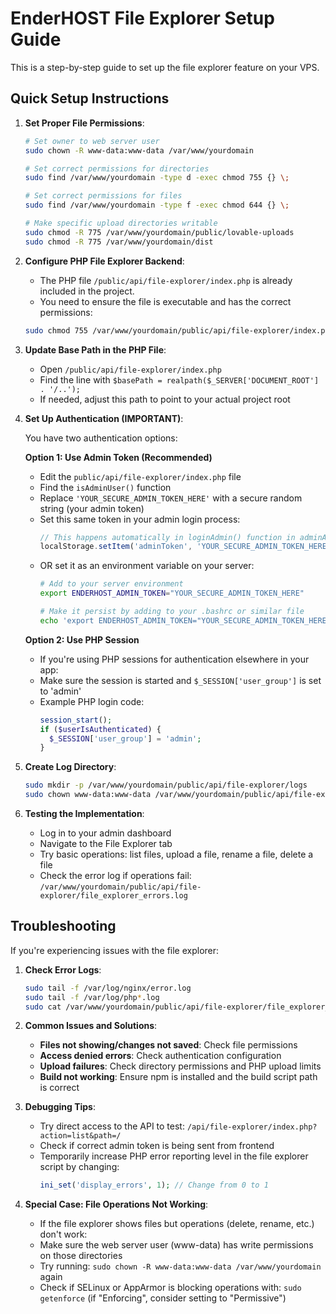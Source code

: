 
# EnderHOST File Explorer Setup Guide

This is a step-by-step guide to set up the file explorer feature on your VPS.

## Quick Setup Instructions

1. **Set Proper File Permissions**:
   ```bash
   # Set owner to web server user
   sudo chown -R www-data:www-data /var/www/yourdomain
   
   # Set correct permissions for directories
   sudo find /var/www/yourdomain -type d -exec chmod 755 {} \;
   
   # Set correct permissions for files
   sudo find /var/www/yourdomain -type f -exec chmod 644 {} \;
   
   # Make specific upload directories writable
   sudo chmod -R 775 /var/www/yourdomain/public/lovable-uploads
   sudo chmod -R 775 /var/www/yourdomain/dist
   ```

2. **Configure PHP File Explorer Backend**:
   - The PHP file `/public/api/file-explorer/index.php` is already included in the project.
   - You need to ensure the file is executable and has the correct permissions:
   ```bash
   sudo chmod 755 /var/www/yourdomain/public/api/file-explorer/index.php
   ```
   
3. **Update Base Path in the PHP File**:
   - Open `/public/api/file-explorer/index.php`
   - Find the line with `$basePath = realpath($_SERVER['DOCUMENT_ROOT'] . '/..');`
   - If needed, adjust this path to point to your actual project root

4. **Set Up Authentication (IMPORTANT)**:
   
   You have two authentication options:
   
   **Option 1: Use Admin Token (Recommended)**
   - Edit the `public/api/file-explorer/index.php` file
   - Find the `isAdminUser()` function
   - Replace `'YOUR_SECURE_ADMIN_TOKEN_HERE'` with a secure random string (your admin token)
   - Set this same token in your admin login process:
     ```javascript
     // This happens automatically in loginAdmin() function in adminAuth.ts
     localStorage.setItem('adminToken', 'YOUR_SECURE_ADMIN_TOKEN_HERE');
     ```
   - OR set it as an environment variable on your server:
     ```bash
     # Add to your server environment
     export ENDERHOST_ADMIN_TOKEN="YOUR_SECURE_ADMIN_TOKEN_HERE"
     
     # Make it persist by adding to your .bashrc or similar file
     echo 'export ENDERHOST_ADMIN_TOKEN="YOUR_SECURE_ADMIN_TOKEN_HERE"' >> ~/.bashrc
     ```

   **Option 2: Use PHP Session**
   - If you're using PHP sessions for authentication elsewhere in your app:
   - Make sure the session is started and `$_SESSION['user_group']` is set to 'admin'
   - Example PHP login code:
     ```php
     session_start();
     if ($userIsAuthenticated) {
       $_SESSION['user_group'] = 'admin';
     }
     ```

5. **Create Log Directory**:
   ```bash
   sudo mkdir -p /var/www/yourdomain/public/api/file-explorer/logs
   sudo chown www-data:www-data /var/www/yourdomain/public/api/file-explorer/logs
   ```

6. **Testing the Implementation**:
   - Log in to your admin dashboard
   - Navigate to the File Explorer tab
   - Try basic operations: list files, upload a file, rename a file, delete a file
   - Check the error log if operations fail: `/var/www/yourdomain/public/api/file-explorer/file_explorer_errors.log`

## Troubleshooting

If you're experiencing issues with the file explorer:

1. **Check Error Logs**:
   ```bash
   sudo tail -f /var/log/nginx/error.log
   sudo tail -f /var/log/php*.log
   sudo cat /var/www/yourdomain/public/api/file-explorer/file_explorer_errors.log
   ```

2. **Common Issues and Solutions**:
   - **Files not showing/changes not saved**: Check file permissions
   - **Access denied errors**: Check authentication configuration
   - **Upload failures**: Check directory permissions and PHP upload limits
   - **Build not working**: Ensure npm is installed and the build script path is correct

3. **Debugging Tips**:
   - Try direct access to the API to test: `/api/file-explorer/index.php?action=list&path=/`
   - Check if correct admin token is being sent from frontend
   - Temporarily increase PHP error reporting level in the file explorer script by changing:
     ```php
     ini_set('display_errors', 1); // Change from 0 to 1
     ```

4. **Special Case: File Operations Not Working**:
   - If the file explorer shows files but operations (delete, rename, etc.) don't work:
   - Make sure the web server user (www-data) has write permissions on those directories
   - Try running: `sudo chown -R www-data:www-data /var/www/yourdomain` again
   - Check if SELinux or AppArmor is blocking operations with: `sudo getenforce` (if "Enforcing", consider setting to "Permissive")
